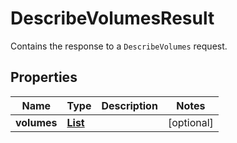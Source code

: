

# DescribeVolumesResult

Contains the response to a <code>DescribeVolumes</code> request.

## Properties

| Name | Type | Description | Notes |
|------------ | ------------- | ------------- | -------------|
|**volumes** | [**List**](List.md) |  |  [optional] |



